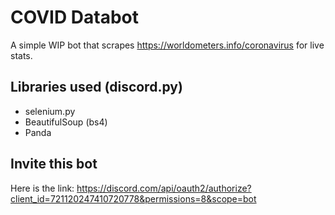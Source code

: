 # COVID Databot
A simple WIP bot that scrapes https://worldometers.info/coronavirus for live stats.

## Libraries used (discord.py)

- selenium.py
- BeautifulSoup (bs4)
- Panda

## Invite this bot

Here is the link:
https://discord.com/api/oauth2/authorize?client_id=721120247410720778&permissions=8&scope=bot
